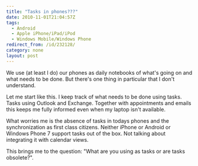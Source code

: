 ```yaml
---
title: "Tasks in phones???"
date: 2010-11-01T21:04:57Z
tags:
  - Android
  - Apple iPhone/iPad/iPod
  - Windows Mobile/Windows Phone
redirect_from: /id/232128/
category: none
layout: post
---
```

We use (at least I do) our phones as daily notebooks of what's going on and what needs to be done. But there's one thing in particular that I don't understand.

Let me start like this. I keep track of what needs to be done using tasks. Tasks using Outlook and Exchange. Together with appointments and emails this keeps me fully informed even when my laptop isn't available.

What worries me is the absence of tasks in todays phones and the synchronization as first class citizens. Neither iPhone or Android or Windows Phone 7 support tasks out of the box. Not talking about integrating it with calendar views.

This brings me to the question: "What are you using as tasks or are tasks obsolete?".